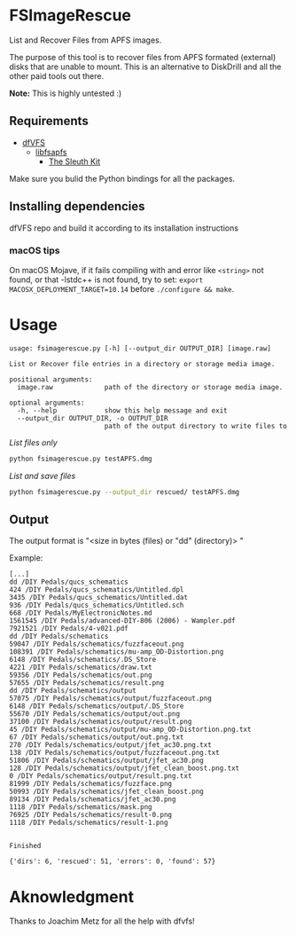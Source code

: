 # FSImageRescue

List and Recover Files from APFS images. 

The purpose of this tool is to recover files from APFS formated (external) disks that are unable to mount.
This is an alternative to DiskDrill and all the other paid tools out there.

**Note:** This is highly untested :)

## Requirements
- [dfVFS](https://github.com/log2timeline/dfvfs/wiki)
   - [libfsapfs](https://github.com/libyal/libfsapfs)
      - [The Sleuth Kit](https://github.com/sleuthkit/sleuthkit/)

Make sure you bulid the Python bindings for all the packages.

## Installing dependencies
dfVFS repo and build it according to its installation instructions

### macOS tips

On macOS Mojave, if it fails compiling with and error like `<string>` not found, or that -lstdc++ is not found,
try to set: `export MACOSX_DEPLOYMENT_TARGET=10.14` before `./configure && make`.

# Usage
```
usage: fsimagerescue.py [-h] [--output_dir OUTPUT_DIR] [image.raw]

List or Recover file entries in a directory or storage media image.

positional arguments:
  image.raw             path of the directory or storage media image.

optional arguments:
  -h, --help            show this help message and exit
  --output_dir OUTPUT_DIR, -o OUTPUT_DIR
                        path of the output directory to write files to
```

*List files only*
```bash
python fsimagerescue.py testAPFS.dmg
```

*List and save files*
```bash
python fsimagerescue.py --output_dir rescued/ testAPFS.dmg
```


## Output

The output format is "<size in bytes (files) or "dd" (directory)> <path>"

Example:
```
[...]
dd /DIY Pedals/qucs_schematics
424 /DIY Pedals/qucs_schematics/Untitled.dpl
3435 /DIY Pedals/qucs_schematics/Untitled.dat
936 /DIY Pedals/qucs_schematics/Untitled.sch
668 /DIY Pedals/MyElectronicNotes.md
1561545 /DIY Pedals/advanced-DIY-806 (2006) - Wampler.pdf
7921521 /DIY Pedals/4-v021.pdf
dd /DIY Pedals/schematics
59047 /DIY Pedals/schematics/fuzzfaceout.png
108391 /DIY Pedals/schematics/mu-amp_OD-Distortion.png
6148 /DIY Pedals/schematics/.DS_Store
4221 /DIY Pedals/schematics/draw.txt
59356 /DIY Pedals/schematics/out.png
57655 /DIY Pedals/schematics/result.png
dd /DIY Pedals/schematics/output
57075 /DIY Pedals/schematics/output/fuzzfaceout.png
6148 /DIY Pedals/schematics/output/.DS_Store
55670 /DIY Pedals/schematics/output/out.png
37100 /DIY Pedals/schematics/output/result.png
45 /DIY Pedals/schematics/output/mu-amp_OD-Distortion.png.txt
67 /DIY Pedals/schematics/output/out.png.txt
270 /DIY Pedals/schematics/output/jfet_ac30.png.txt
138 /DIY Pedals/schematics/output/fuzzfaceout.png.txt
51806 /DIY Pedals/schematics/output/jfet_ac30.png
128 /DIY Pedals/schematics/output/jfet_clean_boost.png.txt
0 /DIY Pedals/schematics/output/result.png.txt
81999 /DIY Pedals/schematics/fuzzface.png
50993 /DIY Pedals/schematics/jfet_clean_boost.png
89134 /DIY Pedals/schematics/jfet_ac30.png
1118 /DIY Pedals/schematics/mask.png
76925 /DIY Pedals/schematics/result-0.png
1118 /DIY Pedals/schematics/result-1.png


Finished

{'dirs': 6, 'rescued': 51, 'errors': 0, 'found': 57}
```


# Aknowledgment
Thanks to Joachim Metz for all the help with dfvfs!
